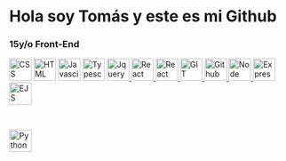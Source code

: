 <h1>Hola soy Tomás y este es mi Github</h1>


<h3>15y/o Front-End</h3>




<a href="https://developer.mozilla.org/es/docs/Web/CSS"><img src="https://upload.wikimedia.org/wikipedia/commons/thumb/6/62/CSS3_logo.svg/800px-CSS3_logo.svg.png" width=40px height=40px alt="CSS"></a>
<a href="https://developer.mozilla.org/es/docs/Web/HTML"><img src="https://cdn-icons-png.flaticon.com/512/732/732212.png?w=360" width=40px height=40px alt="HTML"></a>
<a href="https://www.javascript.com"><img src="https://upload.wikimedia.org/wikipedia/commons/6/6a/JavaScript-logo.png" width=40px height=40px alt="Javascipt"></a>
<a href="https://www.typescript.com"><img src="https://img.icons8.com/color/480/typescript.png" width=40px height=40px alt="Typescript"></a>
<a href="https://jquery.com"><img src="https://blog.artegrafico.net/wp-content/uploads/2019/02/jQuery-logo.png" width=40px height=40px alt="Jquery">
</a>
<a href="https://es.reactjs.org"><img src="https://norbertoledo.es/feed/img/news/react-logo.png" width=40px height=40px alt="React">
</a>
<a href="https://v5.reactrouter.com/web/guides/quick-start"><img src="https://reacttraining.com/images/logo-icon-512.png" width=40px height=40px alt="React router">
</a>
<a href="https://git-scm.com"><img src="https://miro.medium.com/max/650/1*zzvdRmHGGXONZpuQ2FeqsQ.png" width=40px height=40px alt="GIT">
</a>
<a href="https://github.com"><img src="https://cdn-icons-png.flaticon.com/512/25/25231.png" width=40px height=40px alt="Github">
</a>
<a href="https://nodejs.org/es/"><img src="https://midu.dev/images/tags/node.png" width=40px height=40px alt="Node JS">
</a>
<a href="http://expressjs.com/es/"><img src="https://creativecode.com.br/wp-content/themes/creativecode/images/expressJs.png" width=40px height=40px alt="Express JS">
</a>
<a href="https://ejs.co"><img src="https://cdn.icon-icons.com/icons2/2107/PNG/512/file_type_ejs_icon_130626.png" width=40px height=40px alt="EJS">
</a>


<br/>

<a href="https://www.python.org"><img src="https://upload.wikimedia.org/wikipedia/commons/thumb/c/c3/Python-logo-notext.svg/1200px-Python-logo-notext.svg.png" width=40px height=40px alt="Python">
</a>
